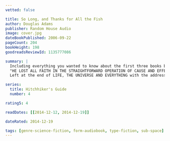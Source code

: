 ```yaml
---
vetted: false

title: So Long, and Thanks for All the Fish
author: Douglas Adams
publisher: Random House Audio
image: cover.jpg
dateBookPublished: 2006-09-22
pageCount: 204
bookHeight: 198
goodreadsReviewId: 1135777086

summary: |
  Including everything you wanted to know about the first three books but never thought to ask. 
  "HE LOST ALL FAITH IN THE STRAIGHTFORWARD OPERATION OF CAUSE AND EFFECT THE DAY HE GOT UP INTENDING TO CATCH UP WITH SOME READING AND ENDED UP ON A PREHISTORIC EARTH WITH A MAN FROM BETELGEUSE AND A SPACESHIP-LOAD OF ALIEN TELEPHONE SANITISERS…". 
  Left at the end of LIFE, THE UNIVERSE AND EVERYTHING with the address for God's Final Message To His Creation, Arthur Dent let this crucial information slip his mind. He tries everything to jog his memory - meditation, mind-reading, hitting himself about the head with blunt objects. But none of it works. Of course, as everyone knows, the answer lies in making life flash before your eyes… Source: douglasadams.com

series:
  title: Hitchhiker's Guide
  number: 4

rating5: 4

readDates: [[2014-12-12, 2014-12-19]]

dateRated: 2014-12-19

tags: [genre-science-fiction, form-audiobook, type-fiction, sub-space]
---
```

